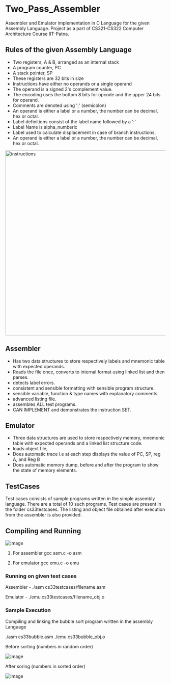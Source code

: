 # Two_Pass_Assembler

Assembler and Emulator implementation in C Language for the given Assembly Language. Project as a part of CS321-CS322 Computer Architecture Course IIT-Patna.

## Rules of the given Assembly Language

* Two registers, A & B, arranged as an internal stack
* A program counter, PC
* A stack pointer, SP
* These registers are 32 bits in size
* Instructions have either no operands or a single operand
* The operand is a signed 2's complement value.
* The encoding uses the bottom 8 bits for opcode and the upper 24 bits for operand.
* Comments are denoted using ';' (semicolon)
* An operand is either a label or a number, the number can be decimal, hex or octal.
* Label definitions consist of the label name followed by a ':'
* Label Name is alpha_numberic
* Label used to calculate displacement in case of branch instructions.
* An operand is either a label or a number, the number can be decimal, hex or octal.

<img width="581" alt="instructions" src="https://user-images.githubusercontent.com/41947720/102636143-4ab31d00-417a-11eb-9676-a6e4798f2a0e.png">

## Assembler

* Has two data structures to store respectively labels and mnemonic table with expected operands.
* Reads the file once, converts to internal format using linked list and then parses.
* detects label errors.
* consistent and sensible formatting with sensible program structure.
* sensible variable, function & type names with explanatory comments.
* advanced listing file.
* assembles ALL test programs.                                 
* CAN IMPLEMENT and demonstrates the instruction SET.

## Emulator

* Three data structures are used to store respectively memory, 	mnemonic table with expected operands and a linked list structure 	code.
* loads object file,
* Does automatic trace i.e at each step displays the value of PC, SP, reg A, and Reg B
* Does automatic memory dump, before and after the program to show the state of memory elements.

## TestCases

Test cases consists of sample programs written in the simple assembly language. There are a total of 10 such programs. Test cases are present in the folder cs33testcases. The listing and object file obtained after execution from the assembler is also provided.

## Compiling and Running

![image](https://user-images.githubusercontent.com/41947720/102637661-57d10b80-417c-11eb-8a4c-0238e6dc7a3d.png)


1) For assembler
gcc asm.c -o asm

2) For emulator
gcc emu.c -o emu

### Running on given test cases
Assembler -
./asm cs33testcases/filename.asm

Emulator -
./emu cs33testcases/filename_obj.o

### Sample Execution

Compiling and linking the bubble sort program written in the assembly Language

./asm cs33bubble.asm
./emu cs33bubble_obj.o

Before sorting (numbers in random order)

![image](https://user-images.githubusercontent.com/41947720/102637811-98c92000-417c-11eb-860d-b6f0a0277076.png)

After soring (numbers in sorted order)

![image](https://user-images.githubusercontent.com/41947720/102637881-b0080d80-417c-11eb-911e-a579c1df9db7.png)
